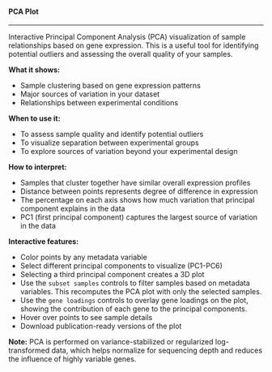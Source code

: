 #### PCA Plot
-------------

Interactive Principal Component Analysis (PCA) visualization of sample relationships based on gene expression.
This is a useful tool for identifying potential outliers and assessing the overall quality of your samples.

**What it shows:**
- Sample clustering based on gene expression patterns
- Major sources of variation in your dataset
- Relationships between experimental conditions

**When to use it:**
- To assess sample quality and identify potential outliers
- To visualize separation between experimental groups
- To explore sources of variation beyond your experimental design

**How to interpret:**
- Samples that cluster together have similar overall expression profiles
- Distance between points represents degree of difference in expression
- The percentage on each axis shows how much variation that principal component explains in the data
- PC1 (first principal component) captures the largest source of variation in the data

**Interactive features:**
- Color points by any metadata variable
- Select different principal components to visualize (PC1-PC6)
- Selecting a third principal component creates a 3D plot
- Use the `subset samples` controls to filter samples based on metadata variables. This recomputes the PCA plot
  with only the selected samples.
- Use the `gene loadings` controls to overlay gene loadings on the plot, showing the contribution of each gene
  to the principal components.
- Hover over points to see sample details
- Download publication-ready versions of the plot

**Note:** PCA is performed on variance-stabilized or regularized log-transformed data, which helps normalize for sequencing depth and reduces the influence of highly variable genes.
